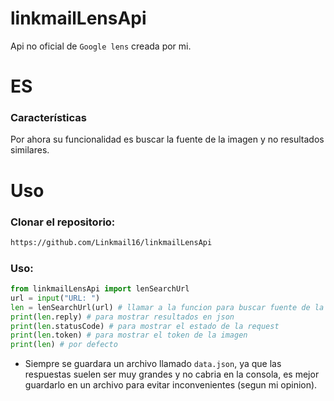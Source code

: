 # linkmailLensApi
Api no oficial de `Google lens` creada por mi.
# ES
### Características
Por ahora su funcionalidad es buscar la fuente de la imagen y no resultados similares.
# Uso
### Clonar el repositorio:
```sh
https://github.com/Linkmail16/linkmailLensApi
```
### Uso:
```python
from linkmailLensApi import lenSearchUrl
url = input("URL: ")
len = lenSearchUrl(url) # llamar a la funcion para buscar fuente de la imagen
print(len.reply) # para mostrar resultados en json
print(len.statusCode) # para mostrar el estado de la request
print(len.token) # para mostrar el token de la imagen
print(len) # por defecto
```
* Siempre se guardara un archivo llamado `data.json`, ya que las respuestas suelen ser muy grandes y no cabria en la consola, es mejor guardarlo en un archivo para evitar inconvenientes (segun mi opinion).
